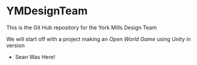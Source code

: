# YMDesignTeam
This is the Git Hub repository for the York Mills Design Team

We will start off with a project making an *Open World Game* using Unity in version 

- Sean Was Here!

